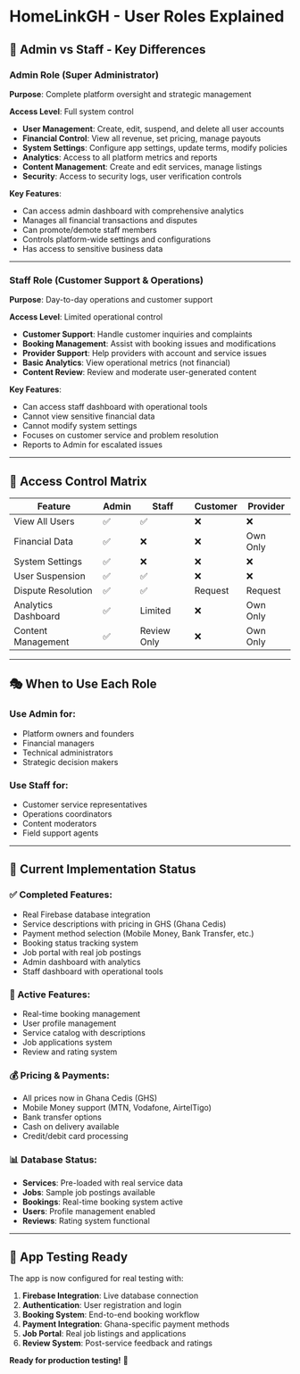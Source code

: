 # HomeLinkGH - User Roles Explained

## 🎯 **Admin vs Staff - Key Differences**

### **Admin Role (Super Administrator)**
**Purpose**: Complete platform oversight and strategic management

**Access Level**: Full system control
- **User Management**: Create, edit, suspend, and delete all user accounts
- **Financial Control**: View all revenue, set pricing, manage payouts
- **System Settings**: Configure app settings, update terms, modify policies
- **Analytics**: Access to all platform metrics and reports
- **Content Management**: Create and edit services, manage listings
- **Security**: Access to security logs, user verification controls

**Key Features**:
- Can access admin dashboard with comprehensive analytics
- Manages all financial transactions and disputes
- Can promote/demote staff members
- Controls platform-wide settings and configurations
- Has access to sensitive business data

---

### **Staff Role (Customer Support & Operations)**
**Purpose**: Day-to-day operations and customer support

**Access Level**: Limited operational control
- **Customer Support**: Handle customer inquiries and complaints
- **Booking Management**: Assist with booking issues and modifications
- **Provider Support**: Help providers with account and service issues
- **Basic Analytics**: View operational metrics (not financial)
- **Content Review**: Review and moderate user-generated content

**Key Features**:
- Can access staff dashboard with operational tools
- Cannot view sensitive financial data
- Cannot modify system settings
- Focuses on customer service and problem resolution
- Reports to Admin for escalated issues

---

## 🔐 **Access Control Matrix**

| Feature | Admin | Staff | Customer | Provider |
|---------|-------|-------|----------|----------|
| View All Users | ✅ | ✅ | ❌ | ❌ |
| Financial Data | ✅ | ❌ | ❌ | Own Only |
| System Settings | ✅ | ❌ | ❌ | ❌ |
| User Suspension | ✅ | ✅ | ❌ | ❌ |
| Dispute Resolution | ✅ | ✅ | Request | Request |
| Analytics Dashboard | ✅ | Limited | ❌ | Own Only |
| Content Management | ✅ | Review Only | ❌ | Own Only |

---

## 🎭 **When to Use Each Role**

### **Use Admin for**:
- Platform owners and founders
- Financial managers
- Technical administrators
- Strategic decision makers

### **Use Staff for**:
- Customer service representatives
- Operations coordinators
- Content moderators
- Field support agents

---

## 🚀 **Current Implementation Status**

### **✅ Completed Features**:
- Real Firebase database integration
- Service descriptions with pricing in GHS (Ghana Cedis)
- Payment method selection (Mobile Money, Bank Transfer, etc.)
- Booking status tracking system
- Job portal with real job postings
- Admin dashboard with analytics
- Staff dashboard with operational tools

### **🔄 Active Features**:
- Real-time booking management
- User profile management
- Service catalog with descriptions
- Job applications system
- Review and rating system

### **💰 Pricing & Payments**:
- All prices now in Ghana Cedis (GHS)
- Mobile Money support (MTN, Vodafone, AirtelTigo)
- Bank transfer options
- Cash on delivery available
- Credit/debit card processing

### **📊 Database Status**:
- **Services**: Pre-loaded with real service data
- **Jobs**: Sample job postings available
- **Bookings**: Real-time booking system active
- **Users**: Profile management enabled
- **Reviews**: Rating system functional

---

## 📱 **App Testing Ready**

The app is now configured for real testing with:
1. **Firebase Integration**: Live database connection
2. **Authentication**: User registration and login
3. **Booking System**: End-to-end booking workflow
4. **Payment Integration**: Ghana-specific payment methods
5. **Job Portal**: Real job listings and applications
6. **Review System**: Post-service feedback and ratings

**Ready for production testing!** 🎉